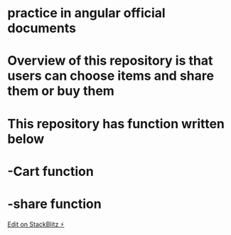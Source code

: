 # practice in angular official documents

# Overview of this repository is that users can choose items and share them or buy them 

# This repository has function written below
  # -Cart function
  # -share function


[Edit on StackBlitz ⚡️](https://stackblitz.com/edit/angular-e37ewp)
